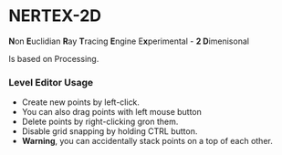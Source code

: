 # NERTEX-2D
**N**on **E**uclidian **R**ay **T**racing **E**ngine E**x**perimental - **2 D**imenisonal

Is based on Processing.

### Level Editor Usage
 - Create new points by left-click.
 - You can also drag points with left mouse button
 - Delete points by right-clicking gron them.
 - Disable grid snapping by holding CTRL button.
 - **Warning**, you can accidentally stack points on a top of each other. 
